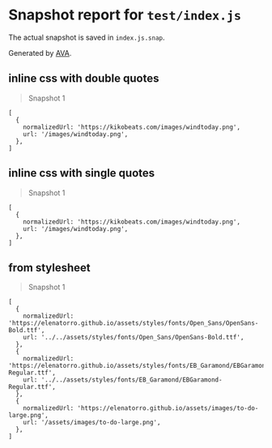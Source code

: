 # Snapshot report for `test/index.js`

The actual snapshot is saved in `index.js.snap`.

Generated by [AVA](https://avajs.dev).

## inline css with double quotes

> Snapshot 1

    [
      {
        normalizedUrl: 'https://kikobeats.com/images/windtoday.png',
        url: '/images/windtoday.png',
      },
    ]

## inline css with single quotes

> Snapshot 1

    [
      {
        normalizedUrl: 'https://kikobeats.com/images/windtoday.png',
        url: '/images/windtoday.png',
      },
    ]

## from stylesheet

> Snapshot 1

    [
      {
        normalizedUrl: 'https://elenatorro.github.io/assets/styles/fonts/Open_Sans/OpenSans-Bold.ttf',
        url: '../../assets/styles/fonts/Open_Sans/OpenSans-Bold.ttf',
      },
      {
        normalizedUrl: 'https://elenatorro.github.io/assets/styles/fonts/EB_Garamond/EBGaramond-Regular.ttf',
        url: '../../assets/styles/fonts/EB_Garamond/EBGaramond-Regular.ttf',
      },
      {
        normalizedUrl: 'https://elenatorro.github.io/assets/images/to-do-large.png',
        url: '/assets/images/to-do-large.png',
      },
    ]
